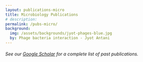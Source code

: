 ```yaml
---
layout: publications-micro
title: Microbiology Publications
# description: 
permalink: /pubs-micro/
background:
  img: /assets/backgrounds/jyot-phages-blue.jpg
  by: Phage bacteria interaction - Jyot Antani
---
```


###### See our [Google Scholar](https://scholar.google.com/citations?user=k93FQp4AAAAJ&hl=en) for a complete list of past publications.


